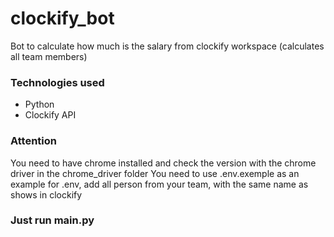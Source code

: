 # clockify_bot

Bot to calculate how much is the salary from clockify workspace (calculates all team members)

### Technologies used

- Python
- Clockify API

### Attention
You need to have chrome installed and check the version with the chrome driver in the chrome_driver folder
You need to use .env.exemple as an example for .env, add all person from your team, with the same name as shows in clockify

### Just run main.py
